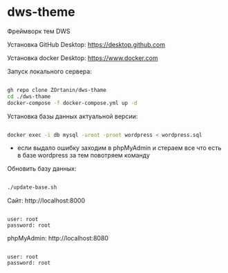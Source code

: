 # dws-theme
Фреймворк тем DWS


Установка GitHub Desktop:
https://desktop.github.com


Установка docker Desktop:
https://www.docker.com 


Запуск локального сервера:
```sh

gh repo clone ZOrtanin/dws-thame
cd ./dws-thame
docker-compose -f docker-compose.yml up -d

```

Установка базы данных актуальной версии:
```sh

docker exec -i db mysql -uroot -proot wordpress < wordpress.sql

```
* если выдало ошибку заходим в phpMyAdmin и стераем все что есть в базе wordpress за тем повотряем команду

Обновить базу данных:
```sh

./update-base.sh

```


Сайт:
http://localhost:8000
```

user: root
password: root

```

phpMyAdmin:
http://localhost:8080
```

user: root
password: root

```
